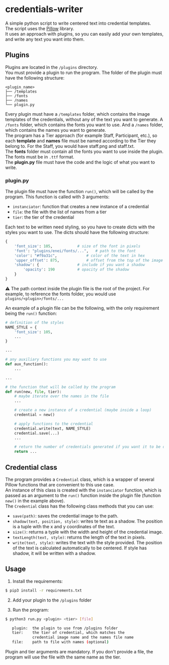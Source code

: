# credentials-writer

A simple python script to write centered text into credential templates.  
The script uses the [Pillow](https://pillow.readthedocs.io/en/stable/) library.  
It uses an approach with plugins, so you can easily add your own templates, and write any text you want into them.

## Plugins

Plugins are located in the `/plugins` directory.  
You must provide a plugin to run the program. The folder of the plugin must have the following structure:

```
<plugin_name>
├── /templates
├── /fonts
├── /names
└── plugin.py
```

Every plugin must have a `/templates` folder, which contains the image templates of the credentials, without any of the text you want to generate. A `/fonts` folder, which contains the fonts you want to use. And a `/names` folder, which contains the names you want to generate.  
The program has a Tier approach (for example Staff, Participant, etc.), so each **template** and **names** file must be named according to the Tier they belong to. For the Staff, you would have staff.png and staff.txt.  
The **fonts** folder must contain all the fonts you want to use inside the plugin. The fonts must be in `.ttf` format.  
The **plugin.py** file must have the code and the logic of what you want to write.

### plugin.py

The plugin file must have the function `run()`, which will be called by the program. This function is called with 3 arguments:
- `instanciator`: function that creates a new instance of a credential
- `file`: the file with the list of names from a tier
- `tier`: the tier of the credential

Each text to be written need styling, so you have to create dicts with the styles you want to use. The dicts should have the following structure:

```python
{
	'font_size': 105, 			# size of the font in pixels
	'font': "plugins/enei/fonts/...", 	# path to the font
	'color': "#f9a31c", 			# color of the text in hex
	'upper_offset': 875, 			# offset from the top of the image in pixels
	'shadow': { 				# include if you want a shadow
		'opacity': 190 			# opacity of the shadow
	}
}
```

⚠️ The path context inside the plugin file is the root of the project. For example, to reference the fonts folder, you would use `plugins/<plugin>/fonts/...`  

An example of a plugin file can be the following, with the only requirement being the `run()` function:

```python
# definition of the styles
NAME_STYLE = {
	'font_size': 105,
	...
}

...

# any auxiliary functions you may want to use
def aux_function():
	...

...

# the function that will be called by the program
def run(new, file, tier):
	# maybe iterate over the names in the file
	...

	# create a new instance of a credential (maybe inside a loop)
	credential = new()

	# apply functions to the credential
	credential.write(text, NAME_STYLE)
	credential.save(...)
	...

	# return the number of credentials generated if you want it to be displayed
	return ...
```

## Credential class

The program provides a `Credential` class, which is a wrapper of several Pillow functions that are convenient to this use case.  
An instance of this class is created with the `instanciator` function, which is passed as an argument to the `run()` function inside the plugin file (function `new()` in the example above).  
The `Credential` class has the following class methods that you can use:
- `save(path)`: saves the credential image to the path.
- `shadow(text, position, style)`: writes te text as a shadow. The position is a tuple with the x and y coordinates of the text.
- `size()`: returns a typle with the width and height of the credential image.
- `textLength(text, style)`: returns the length of the text in pixels.
- `write(text, style)`: writes the text with the style provided. The position of the text is calculated automatically to be centered. If style has shadow, it will be written with a shadow.

## Usage

1. Install the requirements:

```bash
$ pip3 install -r requirements.txt
```
2. Add your plugin to the `/plugins` folder

3. Run the program:

```bash
$ python3 run.py <plugin> <tier> [file]

   plugin: 	the plugin to use from /plugins folder
   tier: 	the tier of credential, which matches the 
        	credential image name and the names file name
   file: 	path to file with names (optional)
```

Plugin and tier arguments are mandatory. If you don't provide a file, the program will use the file with the same name as the tier.
